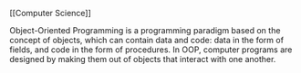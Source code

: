 [[Computer Science]]

Object-Oriented Programming is a programming paradigm based on the concept of objects, which can contain data and code: data in the form of fields, and code in the form of procedures. In OOP, computer programs are designed by making them out of objects that interact with one another.
